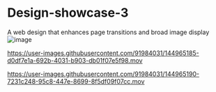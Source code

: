 # Design-showcase-3
A web design that enhances page transitions and broad image display
![image](https://user-images.githubusercontent.com/91984031/144946075-db11cd3e-9710-44a2-b880-99b31d61f55c.png)




https://user-images.githubusercontent.com/91984031/144965185-d0df7e1a-692b-4031-b903-db01f07e5f98.mov



https://user-images.githubusercontent.com/91984031/144965190-7231c248-95c8-447e-8699-8f5df09f07cc.mov


